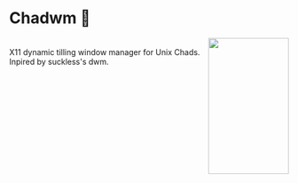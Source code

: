 # Chadwm 💪
<img align="right" src="https://media.tenor.com/epNMHGvRyHcAAAAd/gigachad-chad.gif" width="145" height="245">

<br>
X11 dynamic tilling window manager for Unix Chads. Inpired by suckless's dwm.
